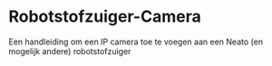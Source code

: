 # Robotstofzuiger-Camera
Een handleiding om een IP camera toe te voegen aan een Neato (en mogelijk andere) robotstofzuiger
